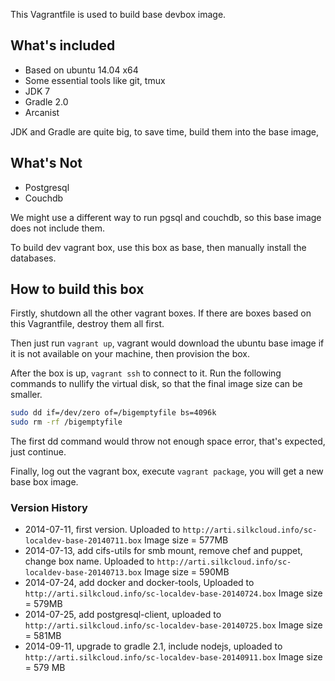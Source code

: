 This Vagrantfile is used to build base devbox image.

## What's included
* Based on ubuntu 14.04 x64
* Some essential tools like git, tmux
* JDK 7
* Gradle 2.0
* Arcanist

JDK and Gradle are quite big, to save time, build them into the base image,

## What's Not
* Postgresql
* Couchdb

We might use a different way to run pgsql and couchdb, so this base image does not include them.

To build dev vagrant box, use this box as base, then manually install the databases.

## How to build this box
Firstly, shutdown all the other vagrant boxes. If there are boxes based on this Vagrantfile, destroy them all first.

Then just run `vagrant up`, vagrant would download the ubuntu base image if it is not available on your machine, then provision the box.

After the box is up, `vagrant ssh` to connect to it. Run the following commands to nullify the virtual disk, so that the final image size can be smaller.

```bash
sudo dd if=/dev/zero of=/bigemptyfile bs=4096k
sudo rm -rf /bigemptyfile
```

The first dd command would throw not enough space error, that's expected, just continue.

Finally, log out the vagrant box, execute `vagrant package`, you will get a new base box image.

### Version History
* 2014-07-11, first version. Uploaded to `http://arti.silkcloud.info/sc-localdev-base-20140711.box` Image size = 577MB
* 2014-07-13, add cifs-utils for smb mount, remove chef and puppet, change box name. Uploaded to `http://arti.silkcloud.info/sc-localdev-base-20140713.box` Image size = 590MB
* 2014-07-24, add docker and docker-tools, Uploaded to `http://arti.silkcloud.info/sc-localdev-base-20140724.box` Image size = 579MB
* 2014-07-25, add postgresql-client, uploaded to `http://arti.silkcloud.info/sc-localdev-base-20140725.box` Image size = 581MB
* 2014-09-11, upgrade to gradle 2.1, include nodejs, uploaded to `http://arti.silkcloud.info/sc-localdev-base-20140911.box` Image size = 579 MB
